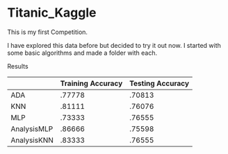 # Titanic_Kaggle

This is my first Competition. <br>

I have explored this data before but decided to try it out now. I started with some basic algorithms and made a folder with each. <br/>

Results<br/>

|     | Training Accuracy | Testing Accuracy |
|-----|-------------------|------------------|
| ADA | .77778            | .70813           |
| KNN | .81111            | .76076           |
| MLP | .73333            | .76555           |
| AnalysisMLP| .86666     | .75598           |
| AnalysisKNN| .83333     | .76555           |
